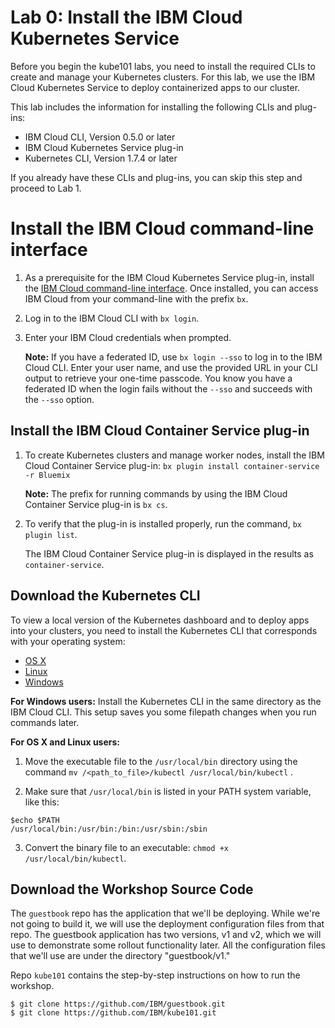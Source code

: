 # Lab 0: Install the IBM Cloud Kubernetes Service

Before you begin the kube101 labs, you need to install the required CLIs to create and manage your Kubernetes clusters. For this lab, we use the IBM Cloud Kubernetes Service to deploy containerized apps to our cluster.

This lab includes the information for installing the following CLIs and plug-ins:

* IBM Cloud CLI, Version 0.5.0 or later
* IBM Cloud Kubernetes Service plug-in
* Kubernetes CLI, Version 1.7.4 or later

If you already have these CLIs and plug-ins, you can skip this step and proceed to Lab 1.

# Install the IBM Cloud command-line interface

1. As a prerequisite for the IBM Cloud Kubernetes Service plug-in, install the [IBM Cloud command-line interface](https://clis.ng.bluemix.net/ui/home.html). Once installed, you can access IBM Cloud from your command-line with the prefix `bx`.
2. Log in to the IBM Cloud CLI with `bx login`. 
3. Enter your IBM Cloud credentials when prompted.

   **Note:** If you have a federated ID, use `bx login --sso` to log in to the IBM Cloud CLI. Enter your user name, and use the provided URL in your CLI output to retrieve your one-time passcode. You know you have a federated ID when the login fails without the `--sso` and succeeds with the `--sso` option.

## Install the IBM Cloud Container Service plug-in
1. To create Kubernetes clusters and manage worker nodes, install the IBM Cloud Container Service plug-in:
   ```bx plugin install container-service -r Bluemix```
   
   **Note:** The prefix for running commands by using the IBM Cloud Container Service plug-in is `bx cs`.

2. To verify that the plug-in is installed properly, run the command, `bx plugin list`.

   The IBM Cloud Container Service plug-in is displayed in the results as `container-service`.

## Download the Kubernetes CLI

To view a local version of the Kubernetes dashboard and to deploy apps into your clusters, you need to install the Kubernetes CLI that corresponds with your operating system:

* [OS X](https://storage.googleapis.com/kubernetes-release/release/v1.7.4/bin/darwin/amd64/kubectl)
* [Linux](https://storage.googleapis.com/kubernetes-release/release/v1.7.4/bin/linux/amd64/kubectl)
* [Windows](https://storage.googleapis.com/kubernetes-release/release/v1.7.4/bin/windows/amd64/kubectl.exe)

**For Windows users:** Install the Kubernetes CLI in the same directory as the IBM Cloud CLI. This setup saves you some filepath changes when you run commands later.

**For OS X and Linux users:**

1. Move the executable file to the `/usr/local/bin` directory using the command `mv /<path_to_file>/kubectl /usr/local/bin/kubectl` .

2. Make sure that `/usr/local/bin` is listed in your PATH system variable, like this:
```
$echo $PATH
/usr/local/bin:/usr/bin:/bin:/usr/sbin:/sbin
```

3. Convert the binary file to an executable: `chmod +x /usr/local/bin/kubectl`.

## Download the Workshop Source Code
The `guestbook` repo has the application that we'll be deploying. 
While we're not going to build it, we will use the deployment configuration files from that repo. 
The guestbook application has two versions, v1 and v2, which we will use to demonstrate some rollout 
functionality later. All the configuration files that we'll use are under the directory "guestbook/v1."

Repo `kube101` contains the step-by-step instructions on how to run the workshop.

```console
$ git clone https://github.com/IBM/guestbook.git
$ git clone https://github.com/IBM/kube101.git
```

